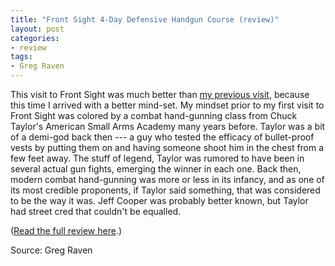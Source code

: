 ```yaml
---
title: "Front Sight 4-Day Defensive Handgun Course (review)"
layout: post
categories:
- review
tags:
- Greg Raven
---
```


This visit to Front Sight was much better than [my previous visit](https://www.heeled.website/reviews/20110920-front-sight-2-day/index.php), because this time I arrived with a better mind-set. My mindset prior to my first visit to Front Sight was colored by a combat hand-gunning class from Chuck Taylor's American Small Arms Academy many years before. Taylor was a bit of a demi-god back then --- a guy who tested the efficacy of bullet-proof vests by putting them on and having someone shoot him in the chest from a few feet away. The stuff of legend, Taylor was rumored to have been in several actual gun fights, emerging the winner in each one. Back then, modern combat hand-gunning was more or less in its infancy, and as one of its most credible proponents, if Taylor said something, that was considered to be the way it was. Jeff Cooper was probably better known, but Taylor had street cred that couldn't be equalled.

([Read the full review here](https://www.heeled.website/reviews/20130506-front-sight-2013/index.php).)

Source: Greg Raven
